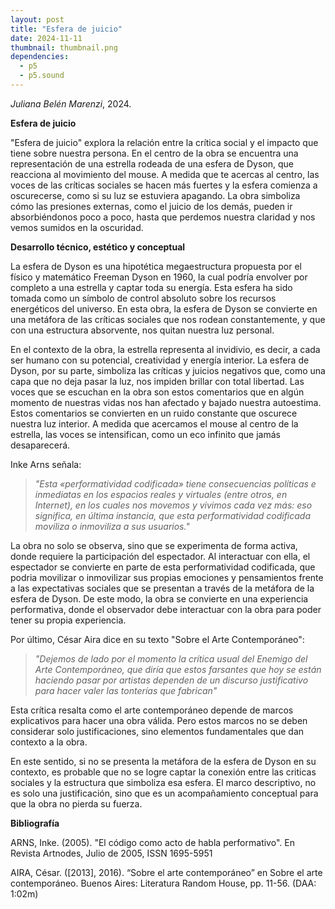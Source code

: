 ```yaml
---
layout: post
title: "Esfera de juicio"
date: 2024-11-11
thumbnail: thumbnail.png
dependencies:
  - p5
  - p5.sound
---
```


<div id="div-sketch">
  <script type="text/javascript" src="sketch.js"></script>
</div>

_Juliana Belén Marenzi_, 2024.

**Esfera de juicio**

"Esfera de juicio" explora la relación entre la crítica social y el impacto que tiene sobre nuestra persona. En el centro de la obra se encuentra una representación de una estrella rodeada de una esfera de Dyson, que reacciona al movimiento del mouse. A medida que te acercas al centro, las voces de las críticas sociales se hacen más fuertes y la esfera comienza a oscurecerse, como si su luz se estuviera apagando.
La obra simboliza cómo las presiones externas, como el juicio de los demás, pueden ir absorbiéndonos poco a poco, hasta que perdemos nuestra claridad y nos vemos sumidos en la oscuridad.

**Desarrollo técnico, estético y conceptual**

La esfera de Dyson es una hipotética megaestructura propuesta por el físico y matemático Freeman Dyson en 1960, la cual podría envolver por completo a una estrella y captar toda su energía. Esta esfera ha sido tomada como un símbolo de control absoluto sobre los recursos energéticos del universo. En esta obra, la esfera de Dyson se convierte en una metáfora de las críticas sociales que nos rodean constantemente, y que con una estructura absorvente, nos quitan nuestra luz personal.

En el contexto de la obra, la estrella representa al invidivio, es decir, a cada ser humano con su potencial, creatividad y energía interior. La esfera de Dyson, por su parte, simboliza las críticas y juicios negativos que, como una capa que no deja pasar la luz, nos impiden brillar con total libertad. Las voces que se escuchan en la obra son estos comentarios que en algún momento de nuestras vidas nos han afectado y bajado nuestra autoestima. Estos comentarios se convierten en un ruido constante que oscurece nuestra luz interior. A medida que acercamos el mouse al centro de la estrella, las voces se intensifican, como un eco infinito que jamás desaparecerá. 

Inke Arns señala: 

>_"Esta «performatividad codificada» tiene consecuencias políticas e inmediatas en los espacios reales y virtuales (entre otros, en Internet), en los cuales nos movemos y vivimos cada vez más: eso significa, en última instancia, que esta performatividad codificada moviliza o inmoviliza a sus usuarios."_

La obra no solo se observa, sino que se experimenta de forma activa, donde requiere la participación del espectador. Al interactuar con ella, el espectador se convierte en parte de esta performatividad codificada, que podria movilizar o inmovilizar sus propias emociones y pensamientos frente a las expectativas sociales que se presentan a través de la metáfora de la esfera de Dyson. De este modo, la obra se convierte en una experiencia performativa, donde el observador debe interactuar con la obra para poder tener su propia experiencia.

Por último, César Aira dice en su texto "Sobre el Arte Contemporáneo": 

>_"Dejemos de lado por el momento la crítica usual del Enemigo del Arte Contemporáneo, que diría que estos farsantes que hoy se están haciendo pasar por artistas dependen de un discurso justificativo para hacer valer las tonterías que fabrican"_

Esta crítica resalta como el arte contemporáneo depende de marcos explicativos para hacer una obra válida. Pero estos marcos no se deben considerar solo justificaciones, sino elementos fundamentales que dan contexto a la obra. 

En este sentido, si no se presenta la metáfora de la esfera de Dyson en su contexto, es probable que no se logre captar la conexión entre las criticas sociales y la estructura que simboliza esa esfera. El marco descriptivo, no es solo una justificación, sino que es un acompañamiento conceptual para que la obra no pierda su fuerza.

**Bibliografía**

ARNS, Inke. (2005). "El código como acto de habla performativo". En Revista Artnodes, Julio de 2005, ISSN 1695-5951

AIRA, César. ([2013], 2016). “Sobre el arte contemporáneo” en Sobre el arte contemporáneo. Buenos Aires: Literatura Random House, pp. 11-56. (DAA: 1:02m)